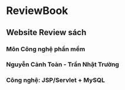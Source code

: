 # ReviewBook
## Website Review sách
### Môn Công nghệ phần mềm
### Nguyễn Cảnh Toàn - Trần Nhật Trường
### Công nghệ: JSP/Servlet + MySQL
